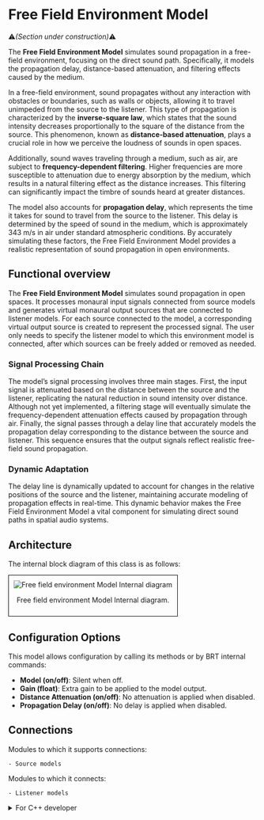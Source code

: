 # Free Field Environment Model
:warning:*(Section under construction)*:warning:
  
 The **Free Field Environment Model** simulates sound propagation in a free-field environment, focusing on the direct sound path. Specifically, it models the propagation delay, distance-based attenuation, and filtering effects caused by the medium.  

In a free-field environment, sound propagates without any interaction with obstacles or boundaries, such as walls or objects, allowing it to travel unimpeded from the source to the listener. This type of propagation is characterized by the **inverse-square law**, which states that the sound intensity decreases proportionally to the square of the distance from the source. This phenomenon, known as **distance-based attenuation**, plays a crucial role in how we perceive the loudness of sounds in open spaces.

Additionally, sound waves traveling through a medium, such as air, are subject to **frequency-dependent filtering**. Higher frequencies are more susceptible to attenuation due to energy absorption by the medium, which results in a natural filtering effect as the distance increases. This filtering can significantly impact the timbre of sounds heard at greater distances.

The model also accounts for **propagation delay**, which represents the time it takes for sound to travel from the source to the listener. This delay is determined by the speed of sound in the medium, which is approximately 343 m/s in air under standard atmospheric conditions. By accurately simulating these factors, the Free Field Environment Model provides a realistic representation of sound propagation in open environments.

## Functional overview

The **Free Field Environment Model** simulates sound propagation in open spaces. It processes monaural input signals connected from source models and generates virtual monaural output sources that are connected to listener models. For each source connected to the model, a corresponding virtual output source is created to represent the processed signal. The user only needs to specify the listener model to which this environment model is connected, after which sources can be freely added or removed as needed.  

### Signal Processing Chain  

The model’s signal processing involves three main stages. First, the input signal is attenuated based on the distance between the source and the listener, replicating the natural reduction in sound intensity over distance. Although not yet implemented, a filtering stage will eventually simulate the frequency-dependent attenuation effects caused by propagation through air. Finally, the signal passes through a delay line that accurately models the propagation delay corresponding to the distance between the source and listener. This sequence ensures that the output signals reflect realistic free-field sound propagation.  

### Dynamic Adaptation  

The delay line is dynamically updated to account for changes in the relative positions of the source and the listener, maintaining accurate modeling of propagation effects in real-time. This dynamic behavior makes the Free Field Environment Model a vital component for simulating direct sound paths in spatial audio systems.  


## Architecture

The internal block diagram of this class is as follows:
<div style="border: 1px solid #000; padding: 10px; display: inline-block;">
    <img src="/BRT-Documentation/assets/sysmldiagrams/none.png" alt="Free field environment Model Internal diagram" style="display: block; margin: 0 auto;">
    <p style="text-align: center;">Free field environment Model Internal diagram.</p>
</div>

## Configuration Options

This model allows configuration by calling its methods or by BRT internal commands:

- **Model (on/off)**: Silent when off.
- **Gain (float)**: Extra gain to be applied to the model output.
- **Distance Attenuation (on/off)**: No attenuation is applied when disabled.
- **Propagation Delay (on/off)**: No delay is applied when disabled.

## Connections
Modules to which it supports connections: 

    - Source models

Modules to which it connects:

    - Listener models    


<details>
<summary>For C++ developer</summary>

<ul>
<li><strong>File</strong>: /include/EnvironmentModels/CFreeFieldEnvironmentModel.hpp</li>
<li><strong>Class name</strong>: CFreeFieldEnvironmentModel</li>
<li><strong>Inheritance</strong>: CEnviromentModelBase</li>
<li><strong>Namespace</strong>: BRTEnvironmentModel</li>
<li><strong>Classes that instance</strong>:
    <ul>
        <li>BRTEnvironmentModel::CFreeFieldEnvironmentProcessor</li>        
    </ul>
</li>
</ul> 

<h2>Class inheritance diagram</h2>
<div style="border: 1px solid #000; padding: 10px; display: inline-block;">
    <img src="/BRT-Documentation/assets/sysmldiagrams/none.png" alt="Free field Model Internal diagram" style="display: block; margin: 0 auto;">
    <p style="text-align: center;">Free field Model Internal diagram.</p>
</div>
<br>

<h2>How to instantiate</h2>

```cpp
// Assuming that the ID of this environment model is contained in _environmentID.
brtManager.BeginSetup();
std::shared_ptr<BRTEnvironmentModel::CFreeFieldEnvironmentModel> environmentModel = brtManager.CreateEnvironment<BRTEnvironmentModel::CFreeFieldEnvironmentModel>(_environmentID);
brtManager.EndSetup();
if (environmentModel == nullptr) {
	// error	
}
```
<h2>How to connect</h2>
Connect it to a listener model.

```cpp
// Assuming that the ID of this environment model is contained in _environmentModelID and 
// that the ID of this listener model is contained in _listenerModelID.
std::shared_ptr<BRTListenerModel::CListenerModelBase> listenerModel = brtManager.GetListenerModel<BRTListenerModel::CListenerModelBase>(_listenerModelID);
if (listenerModel != nullptr) {
	brtManager.BeginSetup();
    bool control = listenerModel->ConnectEnvironmentModel(_environmentModelID);
    brtManager.EndSetup();
}
```

Connect a source model to it.
```cpp
// Assuming that the ID of this source model is contained in _sourceID and 
// that the ID of this environment is contained in _environmentModelID.
std::shared_ptr<BRTEnvironmentModel::CEnviromentModelBase> environmentModel = brtManager->GetEnvironmentModel<BRTEnvironmentModel::CEnviromentModelBase>(_environmentModelID);
if (environmentModel != nullptr) {			
	bool control = environmentModel->ConnectSoundSource(_sourceID);
}
```


<h2>Public methods</h2>

```cpp
void EnableModel() override 
void DisableModel() override

void SetGain(float _gain) override
float GetGain() 

bool SetupShoeBoxRoom(float length, float width, float height)
Common::CRoom GetRoom()

bool SetRoomWallAbsortion(int wallIndex, float absortion)
bool SetRoomAllWallsAbsortion(float _absortion)
bool SetRoomWallAbsortion(int wallIndex, std::vector<float> absortionPerBand)
bool SetRoomAllWallsAbsortion(std::vector<float> absortionPerBand)

void EnableDirectPath() override
void DisableDirectPath() override
bool IsDirectPathEnabled() override

void EnableReverbPath() override
void DisableReverbPath() override
bool IsReverbPathEnabled() override

bool ConnectSoundSource(std::shared_ptr<BRTSourceModel::CSourceModelBase> _source) override
bool ConnectSoundSource(const std::string & _sourceID) override

bool DisconnectSoundSource(std::shared_ptr<BRTSourceModel::CSourceModelBase> _source) override
bool DisconnectSoundSource(const std::string & _sourceID) override

void ResetProcessorBuffers()

void UpdateCommand() override
```


</details>